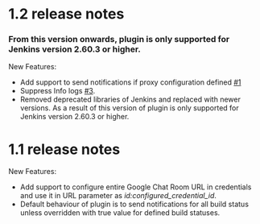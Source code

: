 # 1.2 release notes

### From this version onwards, plugin is only supported for Jenkins version 2.60.3 or higher.

New Features:

- Add support to send notifications if proxy configuration defined [#1](https://github.com/jenkinsci/google-chat-notification-plugin/issues/1)
- Suppress Info logs [#3](https://github.com/jenkinsci/google-chat-notification-plugin/issues/3).
- Removed deprecated libraries of Jenkins and replaced with newer versions. As a result of this version of plugin is only supported for Jenkins version 2.60.3 or higher.


# 1.1 release notes

New Features:

- Add support to configure entire Google Chat Room URL in credentials and use it in URL parameter as *id:configured_credential_id*.
- Default behaviour of plugin is to send notifications for all build status unless overridden with true value for defined build statuses.